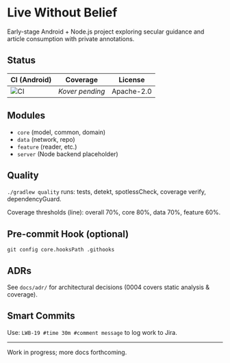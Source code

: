 # Live Without Belief

Early-stage Android + Node.js project exploring secular guidance and article consumption with private annotations.

## Status

| CI (Android) | Coverage | License |
|--------------|----------|---------|
| ![CI](https://github.com/KDProgramming2025/LiveWithoutBelief/actions/workflows/android.yml/badge.svg) | _Kover pending_ | Apache-2.0 |

## Modules
- `core` (model, common, domain)
- `data` (network, repo)
- `feature` (reader, etc.)
- `server` (Node backend placeholder)

## Quality
`./gradlew quality` runs: tests, detekt, spotlessCheck, coverage verify, dependencyGuard.

Coverage thresholds (line): overall 70%, core 80%, data 70%, feature 60%.

## Pre-commit Hook (optional)
```
git config core.hooksPath .githooks
```

## ADRs
See `docs/adr/` for architectural decisions (0004 covers static analysis & coverage).

## Smart Commits
Use: `LWB-19 #time 30m #comment message` to log work to Jira.

---
Work in progress; more docs forthcoming.
